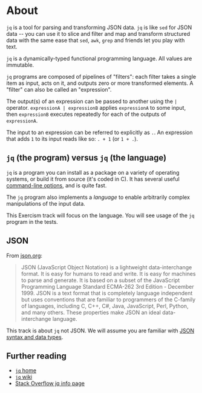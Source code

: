 # About

`jq` is a tool for parsing and transforming JSON data.
`jq` is like `sed` for JSON data -- you can use it to slice and filter and map and transform structured data with the same ease that `sed`, `awk`, `grep` and friends let you play with text.

`jq` is a dynamically-typed functional programming language.
All values are immutable.

`jq` programs are composed of pipelines of "filters": each filter takes a single item as input, acts on it, and outputs zero or more transformed elements.
A "filter" can also be called an "expression".

The output(s) of an expression can be passed to another using the `|` operator.
`expressionA | expressionB` applies `expressionA` to some input, then `expressionB` executes repeatedly for each of the outputs of `expressionA`.

The input to an expression can be referred to explicitly as `.`.
An expression that adds `1` to its input reads like so: `. + 1` (or `1 + .`).

## `jq` (the program) versus `jq` (the language)

`jq` is a program you can install as a package on a variety of operating systems,
or build it from source (it's coded in C).
It has several useful [command-line options][cli-options], and is quite fast.

The `jq` program also implements a _language_ to enable arbitrarily complex manipulations of the input data.

This Exercism track will focus on the language.
You will see usage of the `jq` program in the tests.

## JSON

From [json.org][json]:

> JSON (JavaScript Object Notation) is a lightweight data-interchange format.
> It is easy for humans to read and write.
> It is easy for machines to parse and generate.
> It is based on a subset of the JavaScript Programming Language Standard ECMA-262 3rd Edition - December 1999.
> JSON is a text format that is completely language independent but uses conventions that are familiar to programmers of the C-family of languages, including C, C++, C#, Java, JavaScript, Perl, Python, and many others.
> These properties make JSON an ideal data-interchange language.

This track is about `jq` not JSON.
We will assume you are familiar with [JSON syntax and data types][wiki-json].

## Further reading

- [`jq` home][jq]
- [`jq` wiki][jq-wiki]
- [Stack Overflow jq info page][so]

[jq]: https://jqlang.github.io/jq/
[jq-wiki]: https://github.com/jqlang/jq/wiki
[so]: https://stackoverflow.com/tags/jq/info
[json]: https://www.json.org
[wiki-json]: https://en.wikipedia.org/wiki/JSON#Syntax
[cli-options]: https://jqlang.github.io/jq/manual/v1.6/#Invokingjq
